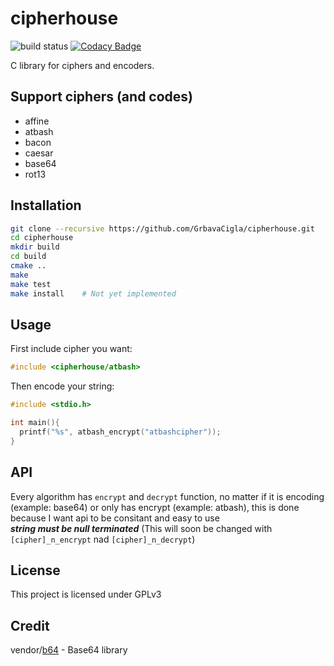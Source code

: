 # cipherhouse 
![build status](https://github.com/GrbavaCigla/cipherhouse/workflows/C/C++%20CI/badge.svg)
[![Codacy Badge](https://api.codacy.com/project/badge/Grade/3911916cac264460a4b0ebaa82e7fa6c)](https://app.codacy.com/manual/GrbavaCigla/cipherhouse?utm_source=github.com&utm_medium=referral&utm_content=GrbavaCigla/cipherhouse&utm_campaign=Badge_Grade_Dashboard)

C library for ciphers and encoders.

## Support ciphers (and codes)
- affine
- atbash
- bacon
- caesar
- base64
- rot13

## Installation
```sh
git clone --recursive https://github.com/GrbavaCigla/cipherhouse.git
cd cipherhouse
mkdir build
cd build
cmake ..
make
make test
make install    # Not yet implemented
```
## Usage

First include cipher you want:
```c
#include <cipherhouse/atbash>
```

Then encode your string:
```c
#include <stdio.h>

int main(){
  printf("%s", atbash_encrypt("atbashcipher"));
}
```
## API
Every algorithm has `encrypt` and `decrypt` function, no matter if it is encoding (example: base64) or only has encrypt (example: atbash), this is done because I want api to be consitant and easy to use  
___string must be null terminated___ (This will soon be changed with `[cipher]_n_encrypt` nad `[cipher]_n_decrypt`)

## License
This project is licensed under GPLv3

## Credit
vendor/[b64](https://github.com/littlstar/b64.c) - Base64 library
